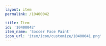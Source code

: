 ```yaml
---
layout: item
permalink: /10400042

title: Item
id: '10400042'
item_name: 'Soccer Face Paint'
icon_url: 'item/icon/customize/10400041.png'
---
```

